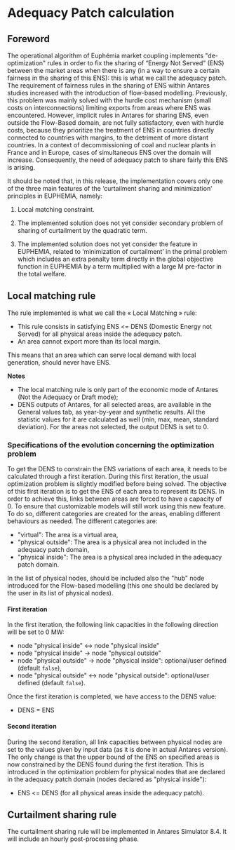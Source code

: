 # Adequacy Patch calculation

## Foreword

The operational algorithm of Euphémia market coupling implements "de-optimization" rules in order to fix the sharing of “Energy Not Served” (ENS) between the market areas when there is any (in a way to ensure a certain fairness in the sharing of this ENS): this is what we call the adequacy patch. The requirement of fairness rules in the sharing of ENS within Antares studies increased with the introduction of flow-based modelling. Previously, this problem was mainly solved with the hurdle cost mechanism (small costs on interconnections) limiting exports from areas where ENS was encountered. However, implicit rules in Antares for sharing ENS, even outside the Flow-Based domain, are not fully satisfactory, even with hurdle costs, because they prioritize the treatment of ENS in countries directly connected to countries with margins, to the detriment of more distant countries. In a context of decommissioning of coal and nuclear plants in France and in Europe, cases of simultaneous ENS over the domain will increase. Consequently, the need of adequacy patch to share fairly this ENS is arising.

It should be noted that, in this release, the implementation covers only one of the three main features of the ‘curtailment sharing and minimization’ principles in EUPHEMIA, namely:

1. Local matching constraint.

2. The implemented solution does not yet consider secondary problem of sharing of curtailment by the quadratic term.

3. The implemented solution does not yet consider the feature in EUPHEMIA, related to ‘minimization of curtailment’ in the primal problem which includes an extra penalty term directly in the global objective function in EUPHEMIA by a term multiplied with a large M pre-factor in the total welfare.

## Local matching rule

The rule implemented is what we call the « Local Matching » rule:

- This rule consists in satisfying ENS <= DENS (Domestic Energy not Served) for all physical areas inside the adequacy patch.
- An area cannot export more than its local margin.

This means that an area which can serve local demand with local generation, should never have ENS.

**Notes**

- The local matching rule is only part of the economic mode of Antares (Not the Adequacy or Draft mode);
- DENS outputs of Antares, for all selected areas, are available in the General values tab, as year-by-year and synthetic results. All the statistic values for it are calculated as well (min, max, mean, standard deviation). For the areas not selected, the output DENS is set to 0.

### Specifications of the evolution concerning the optimization problem

To get the DENS to constrain the ENS variations of each area, it needs to be calculated through a first iteration. During this first iteration, the usual optimization problem is slightly modified before being solved. The objective of this first iteration is to get the ENS of each area to represent its DENS. In order to achieve this, links between areas are forced to have a capacity of 0. To ensure that customizable models will still work using this new feature. To do so, different categories are created for the areas, enabling different behaviours as needed. The different categories are:

- "virtual": The area is a virtual area,
- "physical outside": The area is a physical area not included in the adequacy patch domain,
- "physical inside": The area is a physical area included in the adequacy patch domain.

In the list of physical nodes, should be included also the "hub" node introduced for the Flow-based modelling (this one should be declared by the user in its list of physical nodes).

#### First iteration

In the first iteration, the following link capacities in the following direction will be set to 0 MW:

- node "physical inside" <-> node "physical inside"
- node "physical inside" -> node "physical outside"
- node "physical outside" -> node "physical inside": optional/user defined (default `false`),
- node "physical outside" <-> node "physical outside": optional/user defined (default `false`).

Once the first iteration is completed, we have access to the DENS value:
- DENS = ENS

#### Second iteration

During the second iteration, all link capacities between physical nodes are set to the values given by input data (as it is done in actual Antares version). The only change is that the upper bound of the ENS on specified areas is now constrained by the DENS found during the first iteration. This is introduced in the optimization problem for physical nodes that are declared in the adequacy patch domain (nodes declared as "physical inside"):

- ENS <= DENS
 (for all physical areas inside the adequacy patch).

## Curtailment sharing rule
The curtailment sharing rule will be implemented in Antares Simulator 8.4. It will include an hourly post-processing phase.
